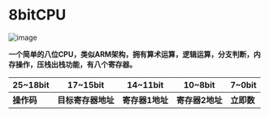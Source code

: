 # **8bitCPU**

![image](https://github.com/user-attachments/assets/0dade657-6926-43db-9165-1dc39dd22076)


**一个简单的八位CPU，类似ARM架构，拥有算术运算，逻辑运算，分支判断，内存操作，压栈出栈功能，有八个寄存器。**

| 25~18bit   | 17~15bit           | 14~11bit        | 10~8bit         | 7~0bit     |
| ---------- | ------------------ | --------------- | --------------- | ---------- |
| **操作码** | **目标寄存器地址** | **寄存器1地址** | **寄存器2地址** | **立即数** |



















